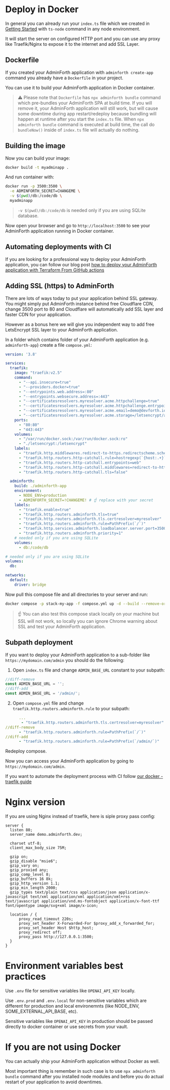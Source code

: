 # Deploy in Docker

In general you can already run your `index.ts` file which we created in [Getting Started](/docs/tutorial/001-gettingStarted.md)
with `ts-node` command in any node environment.

It will start the server on configured HTTP port and you can use any proxy like Traefik/Nginx to expose it to the internet and add SSL Layer.

## Dockerfile

If you created your AdminForth application with `adminforth create-app` command you already have a `Dockerfile` in your project.

You can use it to build your AdminForth application in Docker container.

> ⚠️ Please note that `Dockerfile` has `npx adminforth bundle` command which pre-bundles your AdminForth SPA
> at build time. If you will remove it, your AdminForth application will still work, but will cause some downtime during app restart/redeploy because bundling will happen at runtime after you start the `index.ts` file. When `npx adminforth bundle` command is executed at build time, the call do `bundleNow()` inside of `index.ts` file will actually do nothing.


## Building the image

Now you can build your image:

```bash
docker build -t myadminapp .
```

And run container with:

```bash
docker run -p 3500:3500 \
  -e ADMINFORTH_SECRET=CHANGEME \
  -v $(pwd)/db:/code/db \
  myadminapp
```

> `-v $(pwd)/db:/code/db` is needed only if you are using SQLite database.

Now open your browser and go to `http://localhost:3500` to see your AdminForth application running in Docker container.

## Automating deployments with CI

If you are looking for a professional way to deploy your AdminForth application, you can follow our blog post [how to deploy your AdminForth application with Terraform From GitHub actions](https://adminforth.dev/blog/compose-aws-ec2-ecr-terraform-github-actions/)

## Adding SSL (https) to AdminForth

There are lots of ways today to put your application behind SSL gateway. You might simply put AdminForth instance behind free Cloudflare CDN, change 3500 port to 80 and Cloudflare will automatically add SSL layer and faster CDN for your application.

However as a bonus here we will give you independent way to add free LetsEncrypt SSL layer to your AdminForth application.

In a folder which contains folder of your AdminForth application (e.g. `adminforth-app`) create a file `compose.yml`:

```yaml title='./compose.yml'
version: '3.8'

services:
  traefik:
    image: "traefik:v2.5"
    command:
      - "--api.insecure=true"
      - "--providers.docker=true"
      - "--entrypoints.web.address=:80"
      - "--entrypoints.websecure.address=:443"
      - "--certificatesresolvers.myresolver.acme.httpchallenge=true"
      - "--certificatesresolvers.myresolver.acme.httpchallenge.entrypoint=web"
      - "--certificatesresolvers.myresolver.acme.email=demo@devforth.io" #  ☝️ replace with your email
      - "--certificatesresolvers.myresolver.acme.storage=/letsencrypt/acme.json"
    ports:
      - "80:80"
      - "443:443"
    volumes:
      - "/var/run/docker.sock:/var/run/docker.sock:ro"
      - "./letsencrypt:/letsencrypt"
    labels:
      - "traefik.http.middlewares.redirect-to-https.redirectscheme.scheme=https"
      - "traefik.http.routers.http-catchall.rule=hostregexp(`{host:.+}`)"
      - "traefik.http.routers.http-catchall.entrypoints=web"
      - "traefik.http.routers.http-catchall.middlewares=redirect-to-https"
      - "traefik.http.routers.http-catchall.tls=false"

  adminforth:
    build: ./adminforth-app
    environment:
      - NODE_ENV=production
      - ADMINFORTH_SECRET=!CHANGEME! # ☝️ replace with your secret
    labels:
      - "traefik.enable=true"
      - "traefik.http.routers.adminforth.tls=true"
      - "traefik.http.routers.adminforth.tls.certresolver=myresolver"
      - "traefik.http.routers.adminforth.rule=PathPrefix(`/`)"
      - "traefik.http.services.adminforth.loadbalancer.server.port=3500"
      - "traefik.http.routers.adminforth.priority=1"
    # needed only if you are using SQLite
    volumes:
      - db:/code/db

# needed only if you are using SQLite
volumes:
  db:

networks:
  default:
    driver: bridge
```

Now pull this compose file and all directories to your server and run:

```bash
docker compose -p stack-my-app -f compose.yml up -d --build --remove-orphans --wait
```

> ☝️ You can also test this compose stack locally on your machine but SSL will not work,
> so locally you can ignore Chrome warning about SSL and test your AdminForth application.

## Subpath deployment

If you want to deploy your AdminForth application to a sub-folder like `https://mydomain.com/admin` you
should do the following:

1) Open `index.ts` file and change `ADMIN_BASE_URL` constant to your subpath:

```ts title='./index.ts'
//diff-remove
const ADMIN_BASE_URL = '';
//diff-add
const ADMIN_BASE_URL = '/admin/';
```

2) Open `compose.yml` file and change `traefik.http.routers.adminforth.rule` to your subpath:

```yml title='./compose.yml'
      ...
       - "traefik.http.routers.adminforth.tls.certresolver=myresolver"
//diff-remove
      - "traefik.http.routers.adminforth.rule=PathPrefix(`/`)"
//diff-add
      - "traefik.http.routers.adminforth.rule=PathPrefix(`/admin/`)"
```

Redeploy compose.

Now you can access your AdminForth application by going to `https://mydomain.com/admin`.

If you want to automate the deployment process with CI follow [our docker - traefik guide](https://devforth.io/blog/onlogs-open-source-simplified-web-logs-viewer-for-dockers/)

# Nginx version

If you are using Nginx instead of traefik, here is siple proxy pass config:

```
server {
  listen 80;
  server_name demo.adminforth.dev;

  charset utf-8;
  client_max_body_size 75M;

  gzip on;
  gzip_disable "msie6";
  gzip_vary on;
  gzip_proxied any;
  gzip_comp_level 8;
  gzip_buffers 16 8k;
  gzip_http_version 1.1;
  gzip_min_length 2000;
  gzip_types text/plain text/css application/json application/x-javascript text/xml application/xml application/xml+rss text/javascript application/vnd.ms-fontobject application/x-font-ttf font/opentype image/svg+xml image/x-icon;

  location / {
      proxy_read_timeout 220s;
      proxy_set_header X-Forwarded-For $proxy_add_x_forwarded_for;
      proxy_set_header Host $http_host;
      proxy_redirect off;
      proxy_pass http://127.0.0.1:3500;
  }
}
```

# Environment variables best practices

Use `.env` file for sensitive variables like `OPENAI_API_KEY` locally.

Use `.env.prod` and `.env.local` for non-sensitive variables which are different for production and local environemnts (like NODE_ENV, SOME_EXTERNAL_API_BASE, etc).

Sensitive variables like `OPENAI_API_KEY` in production should be passed directly to docker container or use secrets from your vault.


# If you are not using Docker

You can actually ship your AdminForth application without Docker as well. 

Most important thing is remember in such case is to use `npx adminforth bundle` command after you installed node modules and before you do actual restart of your application to avoid downtimes.